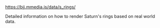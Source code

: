 https://bjj.mmedia.is/data/s_rings/

Detailed information on how to render Saturn's rings based on real world data.